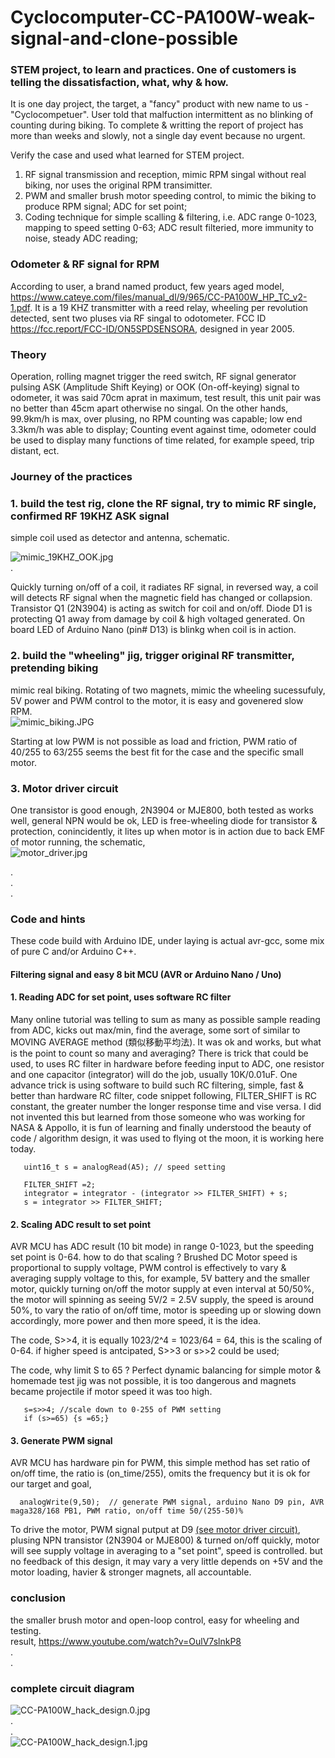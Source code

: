 # Cyclocomputer-CC-PA100W-weak-signal-and-clone-possible
### STEM project, to learn and practices.  One of customers is telling the dissatisfaction, what, why & how.  
  
It is one day project, the target, a "fancy" product with new name to us - "Cyclocompetuer". User told that malfuction intermittent as no blinking of counting during biking. To complete & writting the report of project has more than weeks and slowly, not a single day event because no urgent.  

Verify the case and used what learned for STEM project.  
  
1) RF signal transmission and reception, mimic RPM singal without real biking, nor uses the original RPM transimitter.  
2) PWM and smaller brush motor speeding control, to mimic the biking to produce RPM signal; ADC for set point;  
3) Coding technique for simple scalling & filtering, i.e. ADC range 0-1023, mapping to speed setting 0-63; ADC result filteried, more immunity to noise, steady ADC reading;  

### Odometer & RF signal for RPM
According to user, a brand named product, few years aged model, https://www.cateye.com/files/manual_dl/9/965/CC-PA100W_HP_TC_v2-1.pdf. It is a 19 KHZ transmitter with a reed relay, wheeling per revolution detected, sent two pluses via RF singal to odotometer. FCC ID https://fcc.report/FCC-ID/ON5SPDSENSORA, designed in year 2005.  

### Theory
Operation, rolling magnet trigger the reed switch, RF signal generator pulsing ASK (Amplitude Shift Keying) or OOK (On-off-keying) signal to odometer, it was said 70cm aprat in maximum, test result, this unit pair was no better than 45cm apart otherwise no singal. On the other hands, 99.9km/h is max, over plusing, no RPM counting was capable; low end 3.3km/h was able to display; Counting event against time, odometer could be used to display many functions of time related, for example speed, trip distant, ect.  
  
  
### Journey of the practices  
###    1. build the test rig, clone the RF signal, try to mimic RF single, confirmed RF 19KHZ ASK signal
simple coil used as detector and antenna, schematic.  

![mimic_19KHZ_OOK.jpg](mimic_19KHZ_OOK.jpg)  
.  

Quickly turning on/off of a coil, it radiates RF signal, in reversed way, a coil will detects RF signal when the magnetic field has changed or collapsion. Transistor Q1 (2N3904) is acting as switch for coil and on/off. Diode D1 is protecting Q1 away from damage by coil & high voltaged generated. On board LED of Arduino Nano (pin# D13) is blinkg when coil is in action.


###    2. build the "wheeling" jig, trigger original RF transmitter, pretending biking  
mimic real biking. Rotating of two magnets, mimic the wheeling sucessufuly, 5V power and PWM control to the motor, it is easy and govenered slow RPM.  
![mimic_biking.JPG](mimic_biking.JPG)

Starting at low PWM is not possible as load and friction, PWM ratio of 40/255 to 63/255 seems the best fit for the case and the specific small motor.

###   3. Motor driver circuit  
One transistor is good enough, 2N3904 or MJE800, both tested as works well, general NPN would be ok, LED is free-wheeling diode for transistor & protection, conincidently, it lites up when motor is in action due to back EMF of motor running, the schematic,  
![motor_driver.jpg](motor_driver.jpg)  



.  
.  
.  
### Code and hints
These code build with Arduino IDE, under laying is actual avr-gcc, some mix of pure C and/or Arduino C++.

#### Filtering signal and easy 8 bit MCU (AVR or Arduino Nano / Uno)  
####   1. Reading ADC for set point, uses software RC filter
Many online tutorial was telling to sum as many as possible sample reading from ADC, kicks out max/min, find the average, some sort of similar to MOVING AVERAGE method (類似移動平均法). It was ok and works, but what is the point to count so many and averaging? There is trick that could be used, to uses RC filter in hardware before feeding input to ADC, one resistor and one capacitor (integrator) will do the job, usually 10K/0.01uF. One advance trick is using software to build such RC filtering, simple, fast & better than hardware RC filter, code snippet following, FILTER_SHIFT is RC constant, the greater number the longer response time and vise versa. I did not invented this but learned from those someone who was working for NASA & Appollo, it is fun of learning and finally understood the beauty of code / algorithm design, it was used to flying ot the moon, it is working here today.
```  
   uint16_t s = analogRead(A5); // speed setting  
   
   FILTER_SHIFT =2;  
   integrator = integrator - (integrator >> FILTER_SHIFT) + s;  
   s = integrator >> FILTER_SHIFT;  

```  

####   2. Scaling ADC result to set point
AVR MCU has ADC result (10 bit mode) in range 0-1023, but the speeding set point is 0-64. how to do that scaling ?
Brushed DC Motor speed is proportional to supply voltage, PWM control is effectively to vary & averaging supply voltage to this, for example, 5V battery and the smaller motor, quickly turning on/off the motor supply at even interval at 50/50%, the motor will spinning as seeing 5V/2 = 2.5V supply, the speed is around 50%, to vary the ratio of on/off time, motor is speeding up or slowing down accordingly, more power and then more speed, it is the idea.  

The code, S>>4, it is equally 1023/2^4 = 1023/64 = 64, this is the scaling of 0-64. if higher speed is antcipated, S>>3 or s>>2 could be used;  

The code, why limit S to 65 ? Perfect dynamic balancing for simple motor & homemade test jig was not possible, it is too dangerous and magnets became projectile if motor speed it was too high.  


```  
   s=s>>4; //scale down to 0-255 of PWM setting
   if (s>=65) {s =65;}
```  

####   3. Generate PWM signal  
AVR MCU has hardware pin for PWM, this simple method has set ratio of on/off time, the ratio is (on_time/255), omits the frequency but it is ok for our target and goal,
```  
  analogWrite(9,50);  // generate PWM signal, arduino Nano D9 pin, AVR maga328/168 PB1, PWM ratio, on/off time 50/(255-50)%  
```  

To drive the motor, PWM signal putput at D9 [(see motor driver circuit)](#3-motor-driver-circuit), plusing NPN transistor (2N3904 or MJE800) & turned on/off quickly, motor will see supply voltage in averaging to a "set point", speed is controlled. but no feedback of this design, it may vary a very little depends on +5V and the motor loading, havier & stronger magnets, all accountable.

### conclusion
the smaller brush motor and open-loop control, easy for wheeling and testing.  
result, https://www.youtube.com/watch?v=OulV7slnkP8  
.  
.  
### complete circuit diagram  
![CC-PA100W_hack_design.0.jpg](CC-PA100W_hack_design.0.jpg)  
.  
.  
![CC-PA100W_hack_design.1.jpg](CC-PA100W_hack_design.1.jpg)

